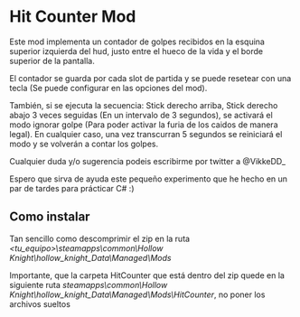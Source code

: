 # Hit Counter Mod

Este mod implementa un contador de golpes recibidos en la esquina superior izquierda del hud, justo entre el hueco de la vida y el borde superior de la pantalla.

El contador se guarda por cada slot de partida y se puede resetear con una tecla (Se puede configurar en las opciones del mod).

También, si se ejecuta la secuencia: Stick derecho arriba, Stick derecho abajo 3 veces seguidas (En un intervalo de 3 segundos), se activará el modo ignorar golpe (Para poder activar la furia de los caidos de manera legal). En cualquier caso, una vez transcurran 5 segundos se reiniciará  el modo y se volverán a contar los golpes.

Cualquier duda y/o sugerencia podeis escribirme por twitter a @VikkeDD_

Espero que sirva de ayuda este pequeño experimento que he hecho en un par de tardes para prácticar C# :)

## Como instalar

Tan sencillo como descomprimir el zip en la ruta *<tu_equipo>\steamapps\common\Hollow Knight\hollow_knight_Data\Managed\Mods*

Importante, que la carpeta HitCounter que está dentro del zip quede en la siguiente ruta *steamapps\common\Hollow Knight\hollow_knight_Data\Managed\Mods\HitCounter*, no poner los archivos sueltos